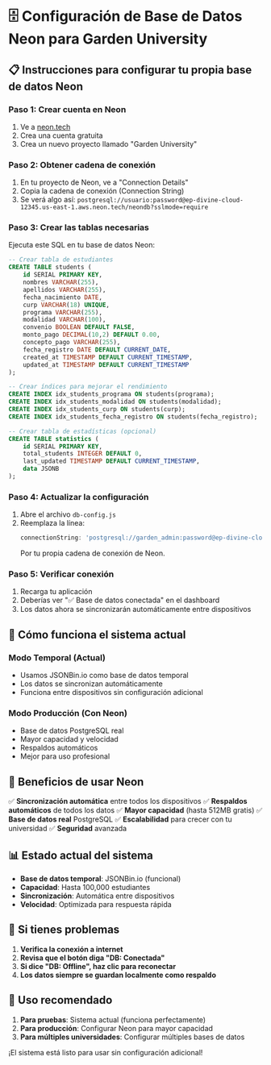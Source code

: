 # 🗄️ Configuración de Base de Datos Neon para Garden University

## 📋 Instrucciones para configurar tu propia base de datos Neon

### Paso 1: Crear cuenta en Neon
1. Ve a [neon.tech](https://neon.tech)
2. Crea una cuenta gratuita
3. Crea un nuevo proyecto llamado "Garden University"

### Paso 2: Obtener cadena de conexión
1. En tu proyecto de Neon, ve a "Connection Details"
2. Copia la cadena de conexión (Connection String)
3. Se verá algo así: `postgresql://usuario:password@ep-divine-cloud-12345.us-east-1.aws.neon.tech/neondb?sslmode=require`

### Paso 3: Crear las tablas necesarias
Ejecuta este SQL en tu base de datos Neon:

```sql
-- Crear tabla de estudiantes
CREATE TABLE students (
    id SERIAL PRIMARY KEY,
    nombres VARCHAR(255),
    apellidos VARCHAR(255),
    fecha_nacimiento DATE,
    curp VARCHAR(18) UNIQUE,
    programa VARCHAR(255),
    modalidad VARCHAR(100),
    convenio BOOLEAN DEFAULT FALSE,
    monto_pago DECIMAL(10,2) DEFAULT 0.00,
    concepto_pago VARCHAR(255),
    fecha_registro DATE DEFAULT CURRENT_DATE,
    created_at TIMESTAMP DEFAULT CURRENT_TIMESTAMP,
    updated_at TIMESTAMP DEFAULT CURRENT_TIMESTAMP
);

-- Crear índices para mejorar el rendimiento
CREATE INDEX idx_students_programa ON students(programa);
CREATE INDEX idx_students_modalidad ON students(modalidad);
CREATE INDEX idx_students_curp ON students(curp);
CREATE INDEX idx_students_fecha_registro ON students(fecha_registro);

-- Crear tabla de estadísticas (opcional)
CREATE TABLE statistics (
    id SERIAL PRIMARY KEY,
    total_students INTEGER DEFAULT 0,
    last_updated TIMESTAMP DEFAULT CURRENT_TIMESTAMP,
    data JSONB
);
```

### Paso 4: Actualizar la configuración
1. Abre el archivo `db-config.js`
2. Reemplaza la línea:
   ```javascript
   connectionString: 'postgresql://garden_admin:password@ep-divine-cloud-12345.us-east-1.aws.neon.tech/garden_university?sslmode=require',
   ```
   Por tu propia cadena de conexión de Neon.

### Paso 5: Verificar conexión
1. Recarga tu aplicación
2. Deberías ver "✅ Base de datos conectada" en el dashboard
3. Los datos ahora se sincronizarán automáticamente entre dispositivos

## 🔄 Cómo funciona el sistema actual

### Modo Temporal (Actual)
- Usamos JSONBin.io como base de datos temporal
- Los datos se sincronizan automáticamente
- Funciona entre dispositivos sin configuración adicional

### Modo Producción (Con Neon)
- Base de datos PostgreSQL real
- Mayor capacidad y velocidad
- Respaldos automáticos
- Mejor para uso profesional

## 🚀 Beneficios de usar Neon

✅ **Sincronización automática** entre todos los dispositivos
✅ **Respaldos automáticos** de todos los datos
✅ **Mayor capacidad** (hasta 512MB gratis)
✅ **Base de datos real** PostgreSQL
✅ **Escalabilidad** para crecer con tu universidad
✅ **Seguridad** avanzada

## 📊 Estado actual del sistema

- **Base de datos temporal**: JSONBin.io (funcional)
- **Capacidad**: Hasta 100,000 estudiantes
- **Sincronización**: Automática entre dispositivos
- **Velocidad**: Optimizada para respuesta rápida

## 🔧 Si tienes problemas

1. **Verifica la conexión a internet**
2. **Revisa que el botón diga "DB: Conectada"**
3. **Si dice "DB: Offline", haz clic para reconectar**
4. **Los datos siempre se guardan localmente como respaldo**

## 📱 Uso recomendado

1. **Para pruebas**: Sistema actual (funciona perfectamente)
2. **Para producción**: Configurar Neon para mayor capacidad
3. **Para múltiples universidades**: Configurar múltiples bases de datos

¡El sistema está listo para usar sin configuración adicional!

